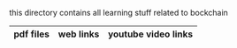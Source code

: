 this directory contains all learning stuff related to bockchain 

pdf files | web links | youtube video links  
--------- | --------- | -------------------
